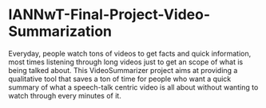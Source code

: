 # IANNwT-Final-Project-Video-Summarization

Everyday, people watch tons of videos to get facts and quick information, most times listening through long videos just to get an scope of what is being talked about. 
This VideoSummarizer project aims at providing a qualitative tool that saves a ton of time for people who want a quick summary of what a speech-talk centric video
is all about without wanting to watch through every minutes of it. 
